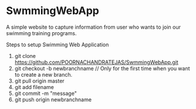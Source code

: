 # SwmmingWebApp
A simple website to capture information from user who wants to join our swimming training programs.

Steps to setup Swimming Web Application
1.   git clone https://github.com/POORNACHANDRATEJAS/SwmmingWebApp.git
2.   git checkout -b newbranchname    // Only for the first time when you want to create a new branch.
3.   git pull origin master
4.   git add filename
5.   git commit -m "message"
6.   git push origin newbranchname
